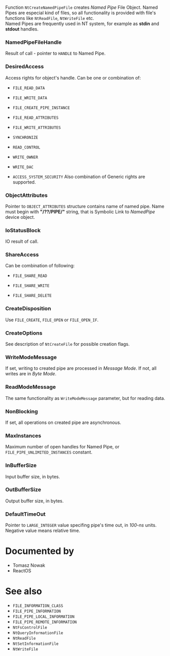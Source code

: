 Function `NtCreateNamedPipeFile` creates *Named Pipe* File Object. Named Pipes are especial kind of files, so all functionality is provided with file's functions like `NtReadFile`, `NtWriteFile` etc. \
Named Pipes are frequently used in NT system, for example as **stdin** and **stdout** handles.

### NamedPipeFileHandle

Result of call - pointer to `HANDLE` to Named Pipe.

### DesiredAccess

Access rights for object's handle. Can be one or combination of:

* `FILE_READ_DATA`

* `FILE_WRITE_DATA`
* `FILE_CREATE_PIPE_INSTANCE`

* `FILE_READ_ATTRIBUTES`
* `FILE_WRITE_ATTRIBUTES`

* `SYNCHRONIZE`
* `READ_CONTROL`

* `WRITE_OWNER`
* `WRITE_DAC`

* `ACCESS_SYSTEM_SECURITY`
Also combination of Generic rights are supported.

### ObjectAttributes

Pointer to `OBJECT_ATTRIBUTES` structure contains name of named pipe. Name must begin with **"/??/PIPE/"** string, that is Symbolic Link to *NamedPipe* device object.

### IoStatusBlock

IO result of call.

### ShareAccess

Can be combination of following:

* `FILE_SHARE_READ`

* `FILE_SHARE_WRITE`
* `FILE_SHARE_DELETE`

### CreateDisposition

Use `FILE_CREATE`, `FILE_OPEN` or `FILE_OPEN_IF`.

### CreateOptions

See description of `NtCreateFile` for possible creation flags.

### WriteModeMessage

If set, writing to created pipe are processed in *Message Mode*. If not, all writes are in *Byte Mode*.

### ReadModeMessage

The same functionality as `WriteModeMessage` parameter, but for reading data.

### NonBlocking

If set, all operations on created pipe are asynchronous.

### MaxInstances

Maximum number of open handles for Named Pipe, or `FILE_PIPE_UNLIMITED_INSTANCES` constant.

### InBufferSize

Input buffer size, in bytes.

### OutBufferSize

Output buffer size, in bytes.

### DefaultTimeOut

Pointer to `LARGE_INTEGER` value specifing pipe's time out, in *100-ns* units. Negative value means relative time.

# Documented by

* Tomasz Nowak
* ReactOS

# See also

* `FILE_INFORMATION_CLASS`
* `FILE_PIPE_INFORMATION`
* `FILE_PIPE_LOCAL_INFORMATION`
* `FILE_PIPE_REMOTE_INFORMATION`
* `NtFsControlFile`
* `NtQueryInformationFile`
* `NtReadFile`
* `NtSetInformationFile`
* `NtWriteFile`
